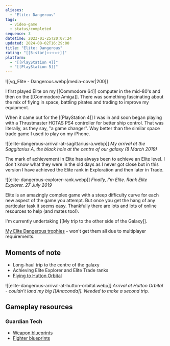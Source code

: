 ```yaml
---
aliases:
  - "Elite: Dangerous"
tags:
  - video-game
  - status/completed
sequence: 3
datetime: 2023-01-25T20:07:24
updated: 2024-08-02T16:29:00
title: "Elite: Dangerous"
rating: "[[5-star|⭐️⭐️⭐️⭐️⭐️]]"
platform:
  - "[[PlayStation 4]]"
  - "[[PlayStation 5]]"
---
```

![[vg_Elite - Dangerous.webp|media-cover|200]]

I first played Elite on my [[Commodore 64]] computer in the mid-80's and then on the [[Commodore Amiga]]. There was something fascinating about the mix of flying in space, battling pirates and trading to improve my equipment. 

When it came out for the [[PlayStation 4]] I was in and soon began playing with a Thrustmaster HOTAS PS4 controller for better ship control. That was literally, as they say, "a game changer". Way better than the similar space trade game I used to play on my iPhone.

![[elite-dangerous-arrival-at-sagittarius-a.webp]]
*My arrival at the Saggitarius A, the black hole at the centre of our galaxy (8 March 2019)*

The mark of achievement in Elite has always been to achieve an Elite level. I don't know what they were in the old days as I never got close but in this version I have achieved the Elite rank in Exploration and then later in Trade.

![[elite-dangerous-explorer-rank.webp]]
*Finally, I'm Elite. Rank Elite Explorer. 27 July 2019*

Elite is an amazingly complex game with a steep difficulty curve for each new aspect of the game you attempt. But once you get the hang of any particular task it seems easy. Thankfully there are lots and lots of online resources to help (and mates too!).

I'm currently undertaking [[My trip to the other side of the Galaxy]].

[My Elite Dangerous trophies](https://psnprofiles.com/trophies/6291-elite-dangerous/Quantum-Gardener) - won't get them all due to multiplayer requirements.

## Moments of note
- Long-haul trip to the centre of the galaxy
- Achieving Elite Explorer and Elite Trade ranks
- [Flying to Hutton Orbital](https://www.pcgamer.com/au/i-survived-elites-most-gruelling-and-boring-rite-of-passage/)

![[elite-dangerous-arrival-at-hutton-orbital.webp]]
*Arrival at Hutton Orbital - couldn't land my big [[Anaconda]]. Needed to make a second trip.*

## Gameplay resources
### Guardian Tech
- [Weapon blueprints](https://forums.frontier.co.uk/threads/walkthrough-guardian-weapon-blueprints.445508/)
- [Fighter blueprints](https://forums.frontier.co.uk/threads/walkthrough-guardian-vessel-blueprints.446206/)